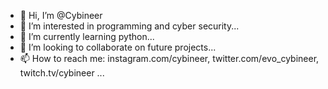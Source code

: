 - 👋 Hi, I’m @Cybineer
- 👀 I’m interested in programming and cyber security...
- 🌱 I’m currently learning python...
- 💞️ I’m looking to collaborate on future projects...
- 📫 How to reach me: instagram.com/cybineer,   twitter.com/evo_cybineer,    twitch.tv/cybineer  ...

<!---
Cybineer/Cybineer is a ✨ special ✨ repository because its `README.md` (this file) appears on your GitHub profile.
You can click the Preview link to take a look at your changes.
--->
